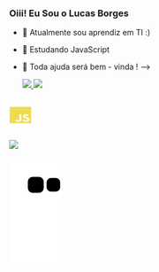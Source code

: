 ### Oiii! Eu Sou o Lucas Borges

- 🔭 Atualmente sou aprendiz em TI :)
- 🌱 Estudando JavaScript
- 🤔 Toda ajuda será bem - vinda !
-->

    <div>
     <a href="https://github.com/rafaballerini">
  <img height="180em" src="https://github-readme-stats.vercel.app/api?username=uLucasBorges&show_icons=true&theme=dracula&include_all_commits=true&count_private=true"/>
  <img height="180em" src="https://github-readme-stats.vercel.app/api/top-langs/?username=uLucasBorges&layout=compact&langs_count=7&theme=dracula"/>
</div>
<div style="display: inline_block"><br>
  <img align="center" alt="Rafa-Js" height="30" width="40" src="https://raw.githubusercontent.com/devicons/devicon/master/icons/javascript/javascript-plain.svg">
</div>
  
  ##
 
<div> 
 
  <a href = "mailto:lucasavelarborgesdecarvalho@gmail.com"><img src="https://img.shields.io/badge/-Gmail-%23333?style=for-the-badge&logo=gmail&logoColor=white" target="_blank"></a>
 
  ![Snake animation](https://github.com/rafaballerini/rafaballerini/blob/output/github-contribution-grid-snake.svg)
 
</div>
 
